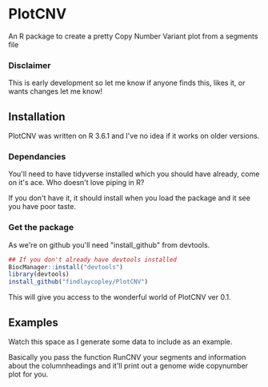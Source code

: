 # PlotCNV
An R package to create a pretty Copy Number Variant plot from a segments file

### Disclaimer 
This is early development so let me know if anyone finds this, likes it, or wants changes let me know!

## Installation

PlotCNV was written on R 3.6.1 and I've no idea if it works on older versions.

### Dependancies

You'll need to have tidyverse installed which you should have already, come on it's ace. Who doesn't love piping in R?

If you don't have it, it should install when you load the package and it see you have poor taste.

### Get the package

As we're on github you'll need "install_github" from devtools.

```R
## If you don't already have devtools installed
BiocManager::install("devtools")
library(devtools)
install_github("findlaycopley/PlotCNV")
```

This will give you access to the wonderful world of PlotCNV ver 0.1.

## Examples

Watch this space as I generate some data to include as an example.

Basically you pass the function RunCNV your segments and information about the columnheadings and it'll print out a genome wide copynumber plot for you.
